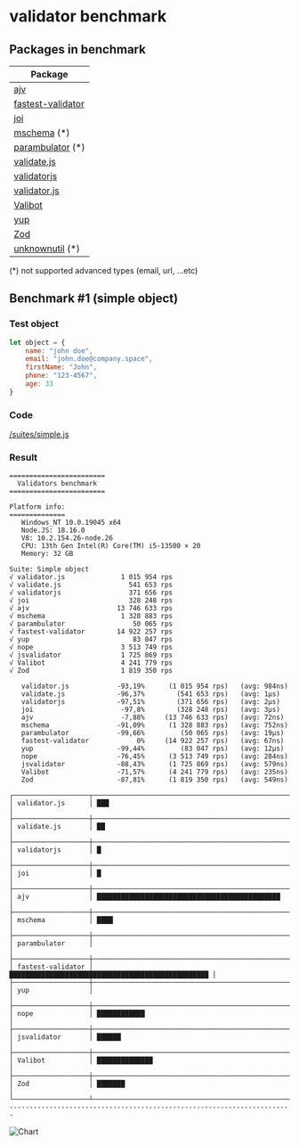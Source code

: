 # validator benchmark

## Packages in benchmark

| Package |
| ------- |
| [ajv](https://github.com/epoberezkin/ajv) |
| [fastest-validator](https://github.com/icebob/fastest-validator) |
| [joi](https://github.com/hapijs/joi) |
| [mschema](https://github.com/mschema/mschema) (*) |
| [parambulator](https://github.com/rjrodger/parambulator) (*) |
| [validate.js](https://github.com/ansman/validate.js) |
| [validatorjs](https://github.com/skaterdav85/validatorjs) |
| [validator.js](https://github.com/guillaumepotier/validator.js) |
| [Valibot](https://github.com/fabian-hiller/valibot) |
| [yup](https://github.com/jquense/yup) |
| [Zod](https://github.com/colinhacks/zod) |
| [unknownutil](https://github.com/lambdalisue/deno-unknownutil) (*) |

 (*) not supported advanced types (email, url, ...etc)

## Benchmark #1 (simple object)

### Test object
```js
let object = {
    name: "john doe",
    email: "john.doe@company.space",
    firstName: "John",
    phone: "123-4567",
    age: 33
}
```

### Code
[/suites/simple.js](https://github.com/icebob/validator-benchmark/blob/master/suites/simple.js)

### Result

```
========================
  Validators benchmark
========================

Platform info:
==============
   Windows_NT 10.0.19045 x64
   Node.JS: 18.16.0
   V8: 10.2.154.26-node.26
   CPU: 13th Gen Intel(R) Core(TM) i5-13500 × 20
   Memory: 32 GB

Suite: Simple object
√ validator.js              1 015 954 rps
√ validate.js                 541 653 rps
√ validatorjs                 371 656 rps
√ joi                         328 248 rps
√ ajv                      13 746 633 rps
√ mschema                   1 328 883 rps
√ parambulator                 50 065 rps
√ fastest-validator        14 922 257 rps
√ yup                          83 047 rps
√ nope                      3 513 749 rps
√ jsvalidator               1 725 869 rps
√ Valibot                   4 241 779 rps
√ Zod                       1 819 350 rps

   validator.js            -93,19%      (1 015 954 rps)   (avg: 984ns)
   validate.js             -96,37%        (541 653 rps)   (avg: 1μs)
   validatorjs             -97,51%        (371 656 rps)   (avg: 2μs)
   joi                      -97,8%        (328 248 rps)   (avg: 3μs)
   ajv                      -7,88%     (13 746 633 rps)   (avg: 72ns)
   mschema                 -91,09%      (1 328 883 rps)   (avg: 752ns)
   parambulator            -99,66%         (50 065 rps)   (avg: 19μs)
   fastest-validator            0%     (14 922 257 rps)   (avg: 67ns)
   yup                     -99,44%         (83 047 rps)   (avg: 12μs)
   nope                    -76,45%      (3 513 749 rps)   (avg: 284ns)
   jsvalidator             -88,43%      (1 725 869 rps)   (avg: 579ns)
   Valibot                 -71,57%      (4 241 779 rps)   (avg: 235ns)
   Zod                     -87,81%      (1 819 350 rps)   (avg: 549ns)
                                                                               
┌───────────────────┬────────────────────────────────────────────────────┐     
│ validator.js      │ ███                                                │     
├───────────────────┼────────────────────────────────────────────────────┤     
│ validate.js       │ ██                                                 │     
├───────────────────┼────────────────────────────────────────────────────┤     
│ validatorjs       │ █                                                  │     
├───────────────────┼────────────────────────────────────────────────────┤     
│ joi               │ █                                                  │     
├───────────────────┼────────────────────────────────────────────────────┤     
│ ajv               │ ██████████████████████████████████████████████     │     
├───────────────────┼────────────────────────────────────────────────────┤     
│ mschema           │ ████                                               │     
├───────────────────┼────────────────────────────────────────────────────┤     
│ parambulator      │                                                    │     
├───────────────────┼────────────────────────────────────────────────────┤     
│ fastest-validator │ ██████████████████████████████████████████████████ │     
├───────────────────┼────────────────────────────────────────────────────┤     
│ yup               │                                                    │     
├───────────────────┼────────────────────────────────────────────────────┤     
│ nope              │ ████████████                                       │     
├───────────────────┼────────────────────────────────────────────────────┤     
│ jsvalidator       │ ██████                                             │     
├───────────────────┼────────────────────────────────────────────────────┤     
│ Valibot           │ ██████████████                                     │     
├───────────────────┼────────────────────────────────────────────────────┤     
│ Zod               │ ███████                                            │     
└───────────────────┴────────────────────────────────────────────────────┘        
-----------------------------------------------------------------------

```

![Chart](https://image-charts.com/chart.js/2.8.0?bkg=white&c=%7B%22type%22%3A%22bar%22%2C%22data%22%3A%7B%22labels%22%3A%5B%22validator.js%22%2C%22validate.js%22%2C%22validatorjs%22%2C%22joi%22%2C%22ajv%22%2C%22mschema%22%2C%22parambulator%22%2C%22fastest-validator%22%2C%22yup%22%2C%22nope%22%2C%22jsvalidator%22%2C%22Valibot%22%2C%22Zod%22%5D%2C%22datasets%22%3A%5B%7B%22label%22%3A%22Dataset%201%22%2C%22backgroundColor%22%3A%22rgba%2854%2C%20162%2C%20235%2C%200.5%29%22%2C%22borderColor%22%3A%22rgb%2854%2C%20162%2C%20235%29%22%2C%22borderWidth%22%3A1%2C%22data%22%3A%5B1029404.3852626813%2C518136.2796003347%2C371176.3709122277%2C326997.3578613485%2C13592543.544116907%2C1316555.4062001477%2C50461.06655467634%2C14861383.983933723%2C83573.34845917636%2C3491181.70620786%2C1722527.6882876458%2C4229267.4588741%2C2038643.5454261303%5D%7D%5D%7D%2C%22options%22%3A%7B%22responsive%22%3Afalse%2C%22legend%22%3A%7B%22display%22%3Afalse%2C%22position%22%3A%22top%22%7D%2C%22title%22%3A%7B%22display%22%3Atrue%2C%22text%22%3A%22Simple%20object%7C%28ops%2Fsec%29%22%7D%2C%22layout%22%3A%7B%22padding%22%3A20%7D%7D%7D)